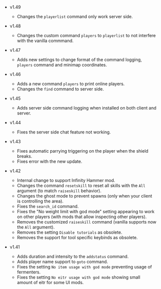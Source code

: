 - v1.49
  - Changes the `playerlist` command only work server side.

- v1.48
  - Changes the custom command `players` to `playerlist` to not interfere with the vanilla commmand.

- v1.47
  - Adds new settings to change format of the command logging, `players` command and minimap coordinates.

- v1.46
  - Adds a new command `players` to print online players.
  - Changes the `find` command to server side.

- v1.45
  - Adds server side command logging when installed on both client and server.

- v1.44
  - Fixes the server side chat feature not working.

- v1.43
  - Fixes automatic parrying triggering on the player when the shield breaks.
  - Fixes error with the new update.

- v1.42
  - Internal change to support Infinity Hammer mod.
  - Changes the command `resetskill` to reset all skills with the `All` argument (to match `raiseskill` behavior).
  - Changes the ghost mode to prevent spawns (only when your client is controlling the area).
  - Fixes the `search_id` command.
  - Fixes the "No weight limit with god mode" setting appearing to work on other players (with mods that allow inspecting other players).
  - Removes the customized `raiseskill` command (vanilla supports now the `All` argument).
  - Removes the setting `Disable tutorials` as obsolete.
  - Removes the support for tool specific keybinds as obsolete.

- v1.41
  - Adds duration and intensity to the `addstatus` command.
  - Adds player name support to `goto` command.
  - Fixes the setting `No item usage with god mode` preventing usage of fermenters.
  - Fixes the setting `No eitr usage with god mode` showing small amount of eitr for some UI mods.
